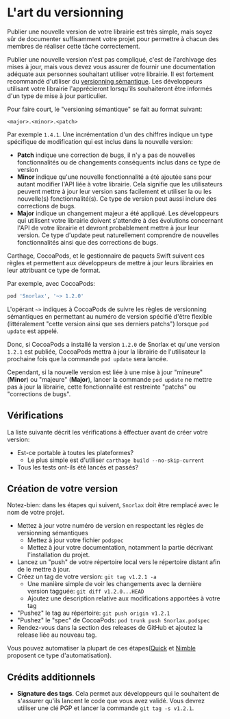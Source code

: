 # L'art du versionning

Publier une nouvelle version de votre librairie est très simple, mais soyez sûr de documenter suffisamment votre projet pour permettre à chacun des membres de réaliser cette tâche correctement.

Publier une nouvelle version n'est pas compliqué, c'est de l'archivage des mises à jour, mais vous devez vous assurer de fournir une documentation adéquate aux personnes souhaitant utiliser votre librairie. Il est fortement recommandé d'utiliser du [versionning sémantique][semvar]. Les développeurs utilisant votre librairie l'apprécieront lorsqu'ils souhaiteront être informés d'un type de mise à jour particulier.

Pour faire court, le "versioning sémantique" se fait au format suivant:

```
<major>.<minor>.<patch>
```

Par exemple `1.4.1`. Une incrémentation d'un des chiffres indique un type spécifique de modification qui est inclus dans la nouvelle version:

 - **Patch** indique une correction de bugs, il n'y a pas de nouvelles fonctionnalités ou de changements conséquents inclus dans ce type de version 
 - **Minor** indique qu'une nouvelle fonctionnalité a été ajoutée sans pour autant modifier l'API liée à votre librairie. Cela signifie que les utilisateurs peuvent mettre à jour leur version sans facilement et utiliser la ou les nouvelle(s) fonctionnalité(s). Ce type de version peut aussi inclure des corrections de bugs.
 - **Major** indique un changement majeur a été appliqué. Les développeurs qui utilisent votre librairie doivent s'attendre à des évolutions concernant l'API de votre librairie et devront probablement mettre à jour leur version. Ce type d'update peut naturellement comprendre de nouvelles fonctionnalités ainsi que des corrections de bugs.

Carthage, CocoaPods, et le gestionnaire de paquets Swift suivent ces règles et permettent aux développeurs de mettre à jour leurs librairies en leur attribuant ce type de format.

Par exemple, avec CocoaPods:

```ruby
pod 'Snorlax', '~> 1.2.0'
```

L'opérant `~>` indiques à CocoaPods de suivre les règles de versionning sémantiques en permettant au numéro de version spécifié d'être flexible (littéralement "cette version ainsi que ses derniers patchs") lorsque `pod update` est appelé.

Donc, si CocoaPods a installé la version `1.2.0` de Snorlax et qu'une version `1.2.1` est publiée, CocoaPods mettra à jour la librairie de l'utilisateur la prochaine fois que la commande `pod update` sera lancée.

Cependant, si la nouvelle version est liée à une mise à jour "mineure" (**Minor**) ou "majeure" (**Major**), lancer la commande `pod update` ne mettre pas à jour la librairie, cette fonctionnalité est restreinte "patchs" ou "corrections de bugs".

## Vérifications

La liste suivante décrit les vérifications à éffectuer avant de créer votre version:

 - Est-ce portable à toutes les plateformes?
   - Le plus simple est d'utiliser `carthage build --no-skip-current`
 - Tous les tests ont-ils été lancés et passés?

## Création de votre version

Notez-bien: dans les étapes qui suivent, `Snorlax` doit être remplacé avec le nom de votre projet.

 - Mettez à jour votre numéro de version en respectant les règles de versionning sémantiques
   - Mettez à jour votre fichier `podspec`
   - Mettez à jour votre documentation, notamment la partie décrivant l'installation du projet.
 - Lancez un "push" de votre répertoire local vers le répertoire distant afin de le mettre à jour.
 - Créez un tag de votre version: `git tag v1.2.1 -a`
   - Une manière simple de voir les changements avec la dernière version tagguée:
     `git diff v1.2.0...HEAD`
   - Ajoutez une description relative aux modifications apportées à votre tag 
 - "Pushez" le tag au répertoire: `git push origin v1.2.1`
 - "Pushez" le "spec" de CocoaPods: `pod trunk push Snorlax.podspec`
 - Rendez-vous dans la section des releases de GitHub et ajoutez la release liée au nouveau tag.

Vous pouvez automatiser la plupart de ces étapes([Quick][quick] et
[Nimble][nimble] proposent ce type d'automatisation).

## Crédits additionnels

- **Signature des tags**. Cela permet aux développeurs qui le souhaitent de s'assurer qu'ils lancent le code que vous avez validé. Vous devrez utiliser une clé PGP et lancer la commande `git tag -s v1.2.1`.

[semvar]: http://semvar.org
[quick]: https://github.com/Quick/Quick
[nimble]: https://github.com/Quick/Nimble
